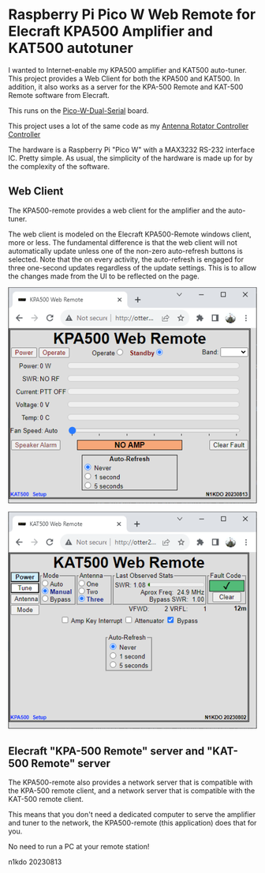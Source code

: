 # Raspberry Pi Pico W Web Remote for Elecraft KPA500 Amplifier and KAT500 autotuner

I wanted to Internet-enable my KPA500 amplifier and KAT500 auto-tuner.  This project
provides a Web Client for both the KPA500 and KAT500.  In addition, it also works
as a server for the KPA-500 Remote and KAT-500 Remote software from Elecraft.

This runs on the [Pico-W-Dual-Serial](https://github.com/n1kdo/pico-w-dual-serial) board.

This project uses a lot of the same code as my [Antenna Rotator Controller Controller](https://github.com/n1kdo/rotator-controller-controller)

The hardware is a Raspberry Pi "Pico W" with a MAX3232 RS-232 interface IC.
Pretty simple.  As usual, the simplicity of the hardware is made up for by
the complexity of the software.

## Web Client

The KPA500-remote provides a web client for the amplifier and the auto-tuner.

The web client is modeled on the Elecraft KPA500-Remote windows client,
more or less.  The fundamental difference is that the web client will
not automatically update unless one of the non-zero auto-refresh buttons
is selected.  Note that the on every activity, the auto-refresh is 
engaged for three one-second updates regardless of the update settings.
This is to allow the changes made from the UI to be reflected on the page.

![](KPA500-web.png "View of Web Console for KPA500 Amplifier")

![](KAT500-web.png "View of Web Console for KAT500 Amplifier")

## Elecraft "KPA-500 Remote" server and "KAT-500 Remote" server

The KPA500-remote also provides a network server that is 
compatible with the KPA-500 remote client, and a network server
that is compatible with the KAT-500 remote client.

This means that you don't need a dedicated computer to serve the amplifier
and tuner to the network, the KPA500-remote (this application) does that for you.

No need to run a PC at your remote station!

n1kdo 20230813